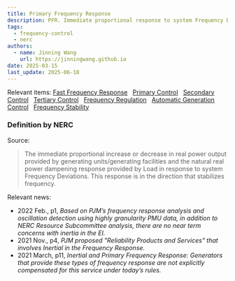 ```yaml
---
title: Primary Frequency Response
description: PFR. Immediate proportional response to system Frequency Deviations.
tags:
  - frequency-control
  - nerc
authors:
  - name: Jinning Wang
    url: https://jinningwang.github.io
date: 2025-03-15
last_update: 2025-06-18
---
```


Relevant items: [Fast Frequency Response](/wiki/fast-frequency-response) &nbsp; [Primary Control](/wiki/primary-control) &nbsp; [Secondary Control](/wiki/secondary-control) &nbsp; [Tertiary Control](/wiki/tertiary-control) &nbsp; [Frequency Regulation](/wiki/frequency-regulation) &nbsp; [Automatic Generation Control](/wiki/automatic-generation-control) &nbsp; [Frequency Stability](/wiki/frequency-stability)

### Definition by NERC

Source: <d-cite key="nerc2024glossary"></d-cite>

> The immediate proportional increase or decrease in real power output provided by generating units/generating facilities and the natural real power dampening response provided by Load in response to system Frequency Deviations.
> This response is in the direction that stabilizes frequency.

Relevant news:

- 2022 Feb., <d-cite key="pjm2022reliability"></d-cite> p1, _Based on PJM’s frequency response analysis and oscillation detection using highly granularity PMU data, in addition to NERC Resource Subcommittee analysis, there are no near term concerns with inertia in the EI._
- 2021 Nov., <d-cite key="pjm2021capacity"></d-cite> p4, _PJM proposed "Reliability Products and Services" that involves Inertial in the Frequency Response._
- 2021 March, <d-cite key="pjm2021reliability"></d-cite> p11, _Inertial and Primary Frequency Response: Generators that provide these types of frequency response are not explicitly compensated for this service under today’s rules._
